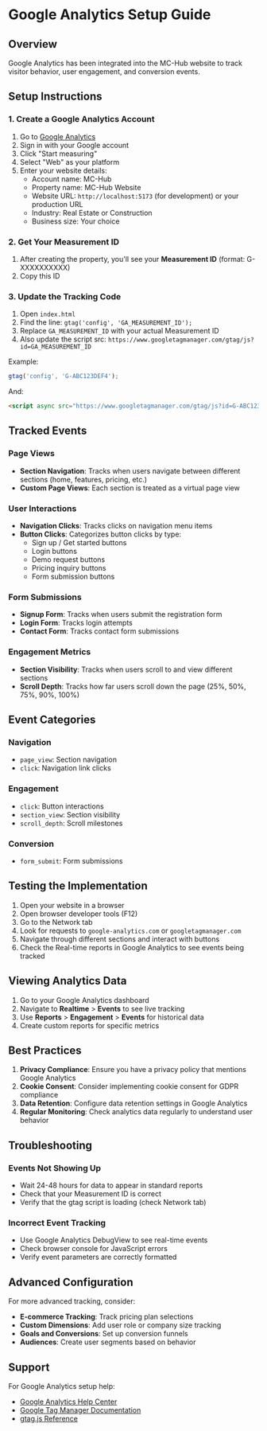 # Google Analytics Setup Guide

## Overview
Google Analytics has been integrated into the MC-Hub website to track visitor behavior, user engagement, and conversion events.

## Setup Instructions

### 1. Create a Google Analytics Account
1. Go to [Google Analytics](https://analytics.google.com/)
2. Sign in with your Google account
3. Click "Start measuring"
4. Select "Web" as your platform
5. Enter your website details:
   - Account name: MC-Hub
   - Property name: MC-Hub Website
   - Website URL: `http://localhost:5173` (for development) or your production URL
   - Industry: Real Estate or Construction
   - Business size: Your choice

### 2. Get Your Measurement ID
1. After creating the property, you'll see your **Measurement ID** (format: G-XXXXXXXXXX)
2. Copy this ID

### 3. Update the Tracking Code
1. Open `index.html`
2. Find the line: `gtag('config', 'GA_MEASUREMENT_ID');`
3. Replace `GA_MEASUREMENT_ID` with your actual Measurement ID
4. Also update the script src: `https://www.googletagmanager.com/gtag/js?id=GA_MEASUREMENT_ID`

Example:
```javascript
gtag('config', 'G-ABC123DEF4');
```

And:
```html
<script async src="https://www.googletagmanager.com/gtag/js?id=G-ABC123DEF4"></script>
```

## Tracked Events

### Page Views
- **Section Navigation**: Tracks when users navigate between different sections (home, features, pricing, etc.)
- **Custom Page Views**: Each section is treated as a virtual page view

### User Interactions
- **Navigation Clicks**: Tracks clicks on navigation menu items
- **Button Clicks**: Categorizes button clicks by type:
  - Sign up / Get started buttons
  - Login buttons
  - Demo request buttons
  - Pricing inquiry buttons
  - Form submission buttons

### Form Submissions
- **Signup Form**: Tracks when users submit the registration form
- **Login Form**: Tracks login attempts
- **Contact Form**: Tracks contact form submissions

### Engagement Metrics
- **Section Visibility**: Tracks when users scroll to and view different sections
- **Scroll Depth**: Tracks how far users scroll down the page (25%, 50%, 75%, 90%, 100%)

## Event Categories

### Navigation
- `page_view`: Section navigation
- `click`: Navigation link clicks

### Engagement
- `click`: Button interactions
- `section_view`: Section visibility
- `scroll_depth`: Scroll milestones

### Conversion
- `form_submit`: Form submissions

## Testing the Implementation

1. Open your website in a browser
2. Open browser developer tools (F12)
3. Go to the Network tab
4. Look for requests to `google-analytics.com` or `googletagmanager.com`
5. Navigate through different sections and interact with buttons
6. Check the Real-time reports in Google Analytics to see events being tracked

## Viewing Analytics Data

1. Go to your Google Analytics dashboard
2. Navigate to **Realtime** > **Events** to see live tracking
3. Use **Reports** > **Engagement** > **Events** for historical data
4. Create custom reports for specific metrics

## Best Practices

1. **Privacy Compliance**: Ensure you have a privacy policy that mentions Google Analytics
2. **Cookie Consent**: Consider implementing cookie consent for GDPR compliance
3. **Data Retention**: Configure data retention settings in Google Analytics
4. **Regular Monitoring**: Check analytics data regularly to understand user behavior

## Troubleshooting

### Events Not Showing Up
- Wait 24-48 hours for data to appear in standard reports
- Check that your Measurement ID is correct
- Verify that the gtag script is loading (check Network tab)

### Incorrect Event Tracking
- Use Google Analytics DebugView to see real-time events
- Check browser console for JavaScript errors
- Verify event parameters are correctly formatted

## Advanced Configuration

For more advanced tracking, consider:
- **E-commerce Tracking**: Track pricing plan selections
- **Custom Dimensions**: Add user role or company size tracking
- **Goals and Conversions**: Set up conversion funnels
- **Audiences**: Create user segments based on behavior

## Support

For Google Analytics setup help:
- [Google Analytics Help Center](https://support.google.com/analytics)
- [Google Tag Manager Documentation](https://developers.google.com/tag-manager)
- [gtag.js Reference](https://developers.google.com/analytics/devguides/collection/gtagjs)
